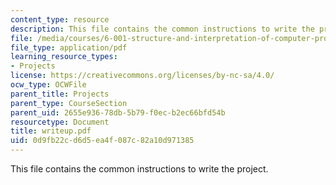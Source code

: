 ```yaml
---
content_type: resource
description: This file contains the common instructions to write the project.
file: /media/courses/6-001-structure-and-interpretation-of-computer-programs-spring-2005/0d9fb22cd6d5ea4f087c82a10d971385_writeup.pdf
file_type: application/pdf
learning_resource_types:
- Projects
license: https://creativecommons.org/licenses/by-nc-sa/4.0/
ocw_type: OCWFile
parent_title: Projects
parent_type: CourseSection
parent_uid: 2655e936-78db-5b79-f0ec-b2ec66bfd54b
resourcetype: Document
title: writeup.pdf
uid: 0d9fb22c-d6d5-ea4f-087c-82a10d971385
---
```

This file contains the common instructions to write the project.